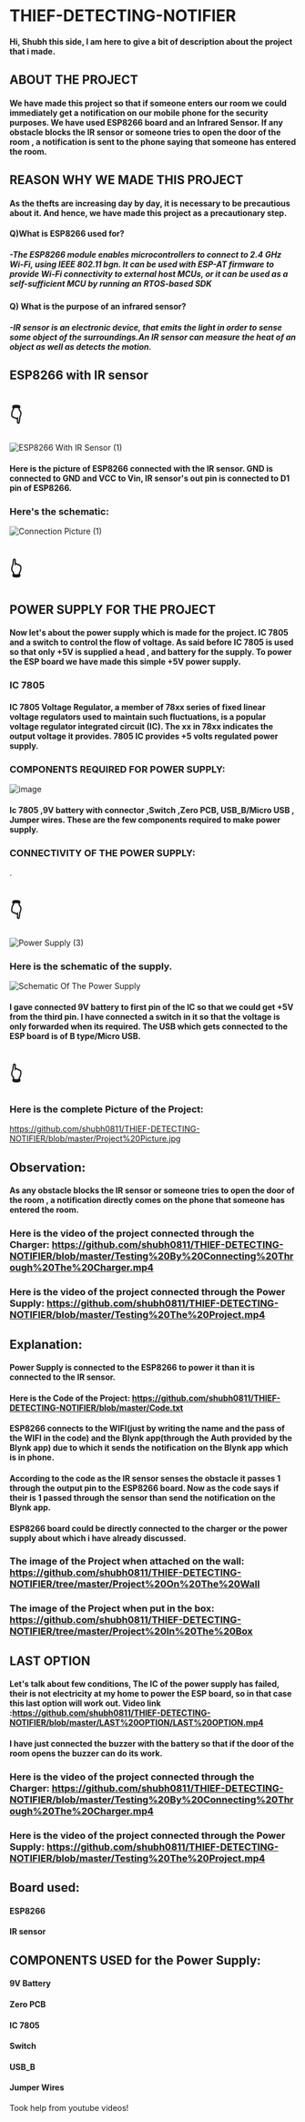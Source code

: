 # THIEF-DETECTING-NOTIFIER

 #### Hi, Shubh this side, I am here to give a bit of description about the project that i made.
 
 ## ABOUT THE PROJECT
 #### We have made this project so that if someone enters our room we could immediately get a notification on our mobile phone for the security purposes. We have used ESP8266 board and an Infrared Sensor. If any obstacle blocks the IR sensor or someone tries to open the door of the room , a notification is sent to the phone saying that someone has entered the room.
 
 ## REASON WHY WE MADE THIS PROJECT
####  As the thefts are increasing day by day, it is necessary to be precautious about it. And hence, we have made this project as a precautionary step.

 
 #### Q)What is ESP8266 used for?
##### -The ESP8266 module enables microcontrollers to connect to 2.4 GHz Wi-Fi, using IEEE 802.11 bgn. It can be used with ESP-AT firmware to provide Wi-Fi connectivity to external host MCUs, or it can be used as a self-sufficient MCU by running an RTOS-based SDK
 
 
#### Q) What is the purpose of an infrared sensor?
##### -IR sensor is an electronic device, that emits the light in order to sense some object of the surroundings.An IR sensor can measure the heat of an object as well as detects the motion.
 ## ESP8266 with IR sensor
 # 👇                                                                     
![ESP8266 With IR Sensor (1)](https://user-images.githubusercontent.com/79529647/122650533-2ea42e80-d151-11eb-965e-ec24178d6413.jpg)                 

#### Here is the picture of ESP8266 connected with the IR sensor. GND is connected to GND and VCC to Vin, IR sensor's out pin is connected to D1 pin of ESP8266. 
### Here's the schematic:                                     

![Connection Picture (1)](https://user-images.githubusercontent.com/79529647/122650781-62338880-d152-11eb-9044-0b952a438ab2.jpg)

# 👆                                                                                                                                                   

                     
                     
                     
                     
## POWER SUPPLY FOR THE PROJECT
#### Now let's about the power supply which is made for the project. IC 7805 and a switch to control the flow of voltage. As said before IC 7805 is used so that only +5V is supplied a head , and battery for the supply. To power the ESP board we have made this simple +5V power supply.


### IC 7805
 #### IC 7805 Voltage Regulator, a member of 78xx series of fixed linear voltage regulators used to maintain such fluctuations, is a popular voltage regulator integrated circuit (IC). The xx in 78xx indicates the output voltage it provides. 7805 IC provides +5 volts regulated power supply.
### COMPONENTS REQUIRED FOR POWER SUPPLY:

![image](https://user-images.githubusercontent.com/79529647/128630536-8c7e24dd-b95b-4ccd-bb24-351544ed80aa.png)
#### Ic 7805 ,9V battery with connector ,Switch ,Zero PCB, USB_B/Micro USB , Jumper wires. These are the few components required to make power supply. 

### CONNECTIVITY OF THE POWER SUPPLY:
 
 

 
 .                                                                                  
 
 # 👇                                                                                     
 ![Power Supply (3)](https://user-images.githubusercontent.com/79529647/122644262-ef1a1a00-d131-11eb-8c3c-31da8fc54f40.jpg)


### Here is the schematic of the supply.

![Schematic Of The Power Supply](https://user-images.githubusercontent.com/79529647/122650390-36170800-d150-11eb-9f0c-8ce8609476d2.png)

####  I gave connected 9V battery to first pin of the IC so that we could get +5V from the third pin. I have connected a switch in it so that the voltage is only forwarded when its required. The USB which gets connected to the ESP board is of B type/Micro USB. 
# 👆                                       


### Here is the complete Picture of the Project:
https://github.com/shubh0811/THIEF-DETECTING-NOTIFIER/blob/master/Project%20Picture.jpg

## Observation:
#### As any obstacle blocks the IR sensor or someone tries to open the door of the room , a notification directly comes on the phone that someone has entered the room. 
 
 ### Here is the video of the project connected through the Charger: https://github.com/shubh0811/THIEF-DETECTING-NOTIFIER/blob/master/Testing%20By%20Connecting%20Through%20The%20Charger.mp4 
 ### Here is the video of the project connected through the Power Supply: https://github.com/shubh0811/THIEF-DETECTING-NOTIFIER/blob/master/Testing%20The%20Project.mp4
 
 
 
## Explanation:
#### Power Supply is connected to the ESP8266 to power it than it is connected to the IR sensor. 
#### Here is the Code of the Project: https://github.com/shubh0811/THIEF-DETECTING-NOTIFIER/blob/master/Code.txt
#### ESP8266 connects to the WIFI(just by writing the name and the pass of the WIFI in the code) and the Blynk app(through the Auth provided by the Blynk app) due to which it sends the notification on the Blynk app which is in phone.
#### According to the code as the IR sensor senses the obstacle it passes 1 through the output pin to the ESP8266 board. Now as the code says if their is 1 passed through the sensor than send the notification on the Blynk app.             
#### ESP8266 board could be directly connected to the charger or the power supply about which i have already discussed. 
### The image of the Project when attached on the wall: https://github.com/shubh0811/THIEF-DETECTING-NOTIFIER/tree/master/Project%20On%20The%20Wall
### The image of the Project when put in the box: https://github.com/shubh0811/THIEF-DETECTING-NOTIFIER/tree/master/Project%20In%20The%20Box


## LAST OPTION 
#### Let's talk about few conditions, The IC of the power supply has failed, their is not electricity at my home to power the ESP board, so in that case this last option will work out. Video link :https://github.com/shubh0811/THIEF-DETECTING-NOTIFIER/blob/master/LAST%20OPTION/LAST%20OPTION.mp4
#### I have just connected the buzzer with the battery so that if the door of the room opens the buzzer can do its work.



### Here is the video of the project connected through the Charger: https://github.com/shubh0811/THIEF-DETECTING-NOTIFIER/blob/master/Testing%20By%20Connecting%20Through%20The%20Charger.mp4 
 ### Here is the video of the project connected through the Power Supply: https://github.com/shubh0811/THIEF-DETECTING-NOTIFIER/blob/master/Testing%20The%20Project.mp4
 
 
 
## Board used:
#### ESP8266
#### IR sensor

## COMPONENTS USED for the Power Supply:
#### 9V Battery 
#### Zero PCB 
#### IC 7805 
#### Switch
#### USB_B 
#### Jumper Wires



Took help from youtube videos!                               







 
 
 
 
 
 
 
 
 
 
 
 
 
 
 
 
 
 
 
 
 
 
 
 
 
 
 
 
 
 
 
 
 
 
 
 
 
 
 
 
 
 
 








